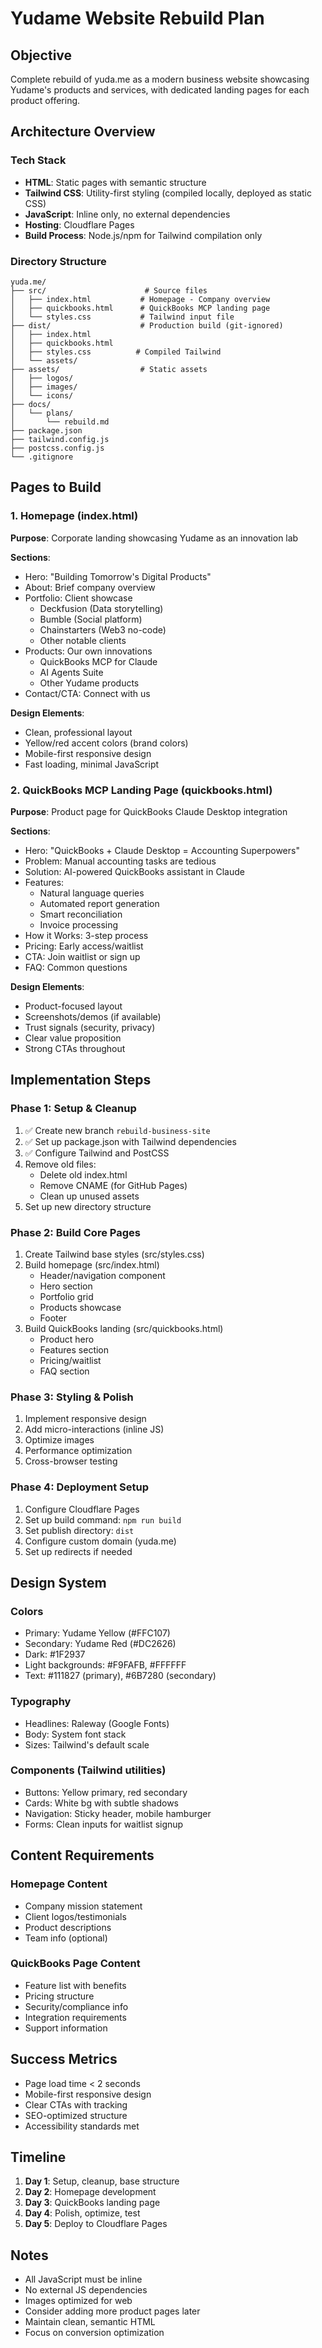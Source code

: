 # Yudame Website Rebuild Plan

## Objective
Complete rebuild of yuda.me as a modern business website showcasing Yudame's products and services, with dedicated landing pages for each product offering.

## Architecture Overview

### Tech Stack
- **HTML**: Static pages with semantic structure
- **Tailwind CSS**: Utility-first styling (compiled locally, deployed as static CSS)
- **JavaScript**: Inline only, no external dependencies
- **Hosting**: Cloudflare Pages
- **Build Process**: Node.js/npm for Tailwind compilation only

### Directory Structure
```
yuda.me/
├── src/                      # Source files
│   ├── index.html           # Homepage - Company overview
│   ├── quickbooks.html      # QuickBooks MCP landing page
│   └── styles.css           # Tailwind input file
├── dist/                    # Production build (git-ignored)
│   ├── index.html
│   ├── quickbooks.html
│   ├── styles.css          # Compiled Tailwind
│   └── assets/
├── assets/                  # Static assets
│   ├── logos/
│   ├── images/
│   └── icons/
├── docs/
│   └── plans/
│       └── rebuild.md
├── package.json
├── tailwind.config.js
├── postcss.config.js
└── .gitignore
```

## Pages to Build

### 1. Homepage (index.html)
**Purpose**: Corporate landing showcasing Yudame as an innovation lab

**Sections**:
- Hero: "Building Tomorrow's Digital Products"
- About: Brief company overview
- Portfolio: Client showcase
  - Deckfusion (Data storytelling)
  - Bumble (Social platform)
  - Chainstarters (Web3 no-code)
  - Other notable clients
- Products: Our own innovations
  - QuickBooks MCP for Claude
  - AI Agents Suite
  - Other Yudame products
- Contact/CTA: Connect with us

**Design Elements**:
- Clean, professional layout
- Yellow/red accent colors (brand colors)
- Mobile-first responsive design
- Fast loading, minimal JavaScript

### 2. QuickBooks MCP Landing Page (quickbooks.html)
**Purpose**: Product page for QuickBooks Claude Desktop integration

**Sections**:
- Hero: "QuickBooks + Claude Desktop = Accounting Superpowers"
- Problem: Manual accounting tasks are tedious
- Solution: AI-powered QuickBooks assistant in Claude
- Features:
  - Natural language queries
  - Automated report generation
  - Smart reconciliation
  - Invoice processing
- How it Works: 3-step process
- Pricing: Early access/waitlist
- CTA: Join waitlist or sign up
- FAQ: Common questions

**Design Elements**:
- Product-focused layout
- Screenshots/demos (if available)
- Trust signals (security, privacy)
- Clear value proposition
- Strong CTAs throughout

## Implementation Steps

### Phase 1: Setup & Cleanup
1. ✅ Create new branch `rebuild-business-site`
2. ✅ Set up package.json with Tailwind dependencies
3. ✅ Configure Tailwind and PostCSS
4. Remove old files:
   - Delete old index.html
   - Remove CNAME (for GitHub Pages)
   - Clean up unused assets
5. Set up new directory structure

### Phase 2: Build Core Pages
1. Create Tailwind base styles (src/styles.css)
2. Build homepage (src/index.html)
   - Header/navigation component
   - Hero section
   - Portfolio grid
   - Products showcase
   - Footer
3. Build QuickBooks landing (src/quickbooks.html)
   - Product hero
   - Features section
   - Pricing/waitlist
   - FAQ section

### Phase 3: Styling & Polish
1. Implement responsive design
2. Add micro-interactions (inline JS)
3. Optimize images
4. Performance optimization
5. Cross-browser testing

### Phase 4: Deployment Setup
1. Configure Cloudflare Pages
2. Set up build command: `npm run build`
3. Set publish directory: `dist`
4. Configure custom domain (yuda.me)
5. Set up redirects if needed

## Design System

### Colors
- Primary: Yudame Yellow (#FFC107)
- Secondary: Yudame Red (#DC2626)
- Dark: #1F2937
- Light backgrounds: #F9FAFB, #FFFFFF
- Text: #111827 (primary), #6B7280 (secondary)

### Typography
- Headlines: Raleway (Google Fonts)
- Body: System font stack
- Sizes: Tailwind's default scale

### Components (Tailwind utilities)
- Buttons: Yellow primary, red secondary
- Cards: White bg with subtle shadows
- Navigation: Sticky header, mobile hamburger
- Forms: Clean inputs for waitlist signup

## Content Requirements

### Homepage Content
- Company mission statement
- Client logos/testimonials
- Product descriptions
- Team info (optional)

### QuickBooks Page Content
- Feature list with benefits
- Pricing structure
- Security/compliance info
- Integration requirements
- Support information

## Success Metrics
- Page load time < 2 seconds
- Mobile-first responsive design
- Clear CTAs with tracking
- SEO-optimized structure
- Accessibility standards met

## Timeline
1. **Day 1**: Setup, cleanup, base structure
2. **Day 2**: Homepage development
3. **Day 3**: QuickBooks landing page
4. **Day 4**: Polish, optimize, test
5. **Day 5**: Deploy to Cloudflare Pages

## Notes
- All JavaScript must be inline
- No external JS dependencies
- Images optimized for web
- Consider adding more product pages later
- Maintain clean, semantic HTML
- Focus on conversion optimization